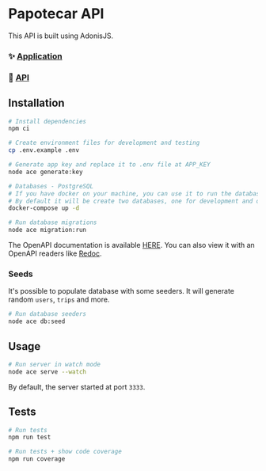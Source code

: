 # Papotecar API

This API is built using AdonisJS.

### ✨ [Application](https://papotecar-frontend.vercel.app/)

### 🚀 [API](https://papotecar-backend.onrender.com/)

## Installation

```sh
# Install dependencies
npm ci

# Create environment files for development and testing
cp .env.example .env

# Generate app key and replace it to .env file at APP_KEY
node ace generate:key

# Databases - PostgreSQL
# If you have docker on your machine, you can use it to run the database for development and testing environment.
# By default it will be create two databases, one for development and one for testing named `papote_car` and `papote_car_test`.
docker-compose up -d

# Run database migrations
node ace migration:run
```

The OpenAPI documentation is available [HERE](https://papotecar-backend.onrender.com/docs).
You can also view it with an OpenAPI readers like [Redoc](https://papotecar-backend.onrender.com/swagger.json).

### Seeds

It's possible to populate database with some seeders. It will generate random `users`, `trips` and more.

```sh
# Run database seeders
node ace db:seed
```

## Usage

```sh
# Run server in watch mode
node ace serve --watch
```

By default, the server started at port `3333`.

## Tests

```sh
# Run tests
npm run test

# Run tests + show code coverage
npm run coverage
```
